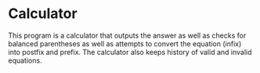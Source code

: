 # Calculator

This program is a calculator that outputs the answer as well as checks for balanced parentheses as well as attempts to convert the equation (infix) into postfix and prefix. The calculator also keeps history of valid and invalid equations.
